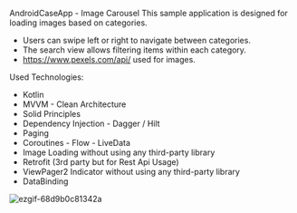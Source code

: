 AndroidCaseApp - Image Carousel
This sample application is designed for loading images based on categories.
* Users can swipe left or right to navigate between categories.
* The search view allows filtering items within each category.
* https://www.pexels.com/api/ used for images.

Used Technologies: 
* Kotlin
* MVVM - Clean Architecture
* Solid Principles
* Dependency Injection - Dagger / Hilt
* Paging
* Coroutines - Flow - LiveData
* Image Loading without using any third-party library
* Retrofit (3rd party but for Rest Api Usage)
* ViewPager2 Indicator without using any third-party library
* DataBinding

![ezgif-68d9b0c81342a](https://github.com/user-attachments/assets/aff629bc-18a5-4b38-8158-ef7399213ab1)




